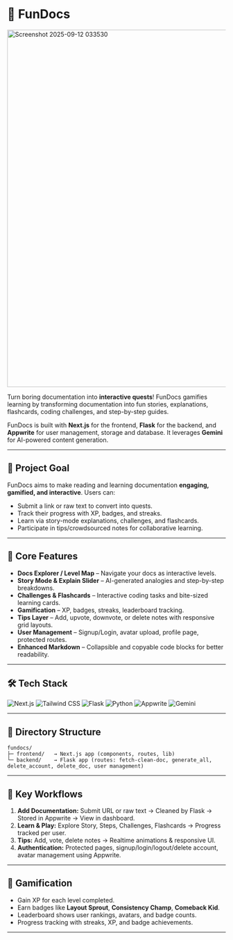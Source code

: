 # 📝 FunDocs

<img width="1919" height="823" alt="Screenshot 2025-09-12 033530" src="https://github.com/user-attachments/assets/98c0429d-edec-4562-89a9-207b5846689c" />

Turn boring documentation into **interactive quests**! FunDocs gamifies learning by transforming documentation into fun stories, explanations, flashcards, coding challenges, and step-by-step guides.

FunDocs is built with **Next.js** for the frontend, **Flask** for the backend, and **Appwrite** for user management, storage and database. It leverages **Gemini** for AI-powered content generation.

---

## 🎯 Project Goal

FunDocs aims to make reading and learning documentation **engaging, gamified, and interactive**. Users can:

* Submit a link or raw text to convert into quests.
* Track their progress with XP, badges, and streaks.
* Learn via story-mode explanations, challenges, and flashcards.
* Participate in tips/crowdsourced notes for collaborative learning.

---

## 🚀 Core Features

* **Docs Explorer / Level Map** – Navigate your docs as interactive levels.
* **Story Mode & Explain Slider** – AI-generated analogies and step-by-step breakdowns.
* **Challenges & Flashcards** – Interactive coding tasks and bite-sized learning cards.
* **Gamification** – XP, badges, streaks, leaderboard tracking.
* **Tips Layer** – Add, upvote, downvote, or delete notes with responsive grid layouts.
* **User Management** – Signup/Login, avatar upload, profile page, protected routes.
* **Enhanced Markdown** – Collapsible and copyable code blocks for better readability.

---

## 🛠 Tech Stack

![Next.js](https://img.shields.io/badge/Next.js-000000?style=for-the-badge&logo=next.js&logoColor=white)
![Tailwind CSS](https://img.shields.io/badge/TailwindCSS-38B2AC?style=for-the-badge&logo=tailwind-css&logoColor=white)
![Flask](https://img.shields.io/badge/Flask-000000?style=for-the-badge&logo=flask&logoColor=white)
![Python](https://img.shields.io/badge/Python-3776AB?style=for-the-badge&logo=python&logoColor=white)
![Appwrite](https://img.shields.io/badge/Appwrite-FF2882?style=for-the-badge&logo=appwrite&logoColor=white)
![Gemini](https://img.shields.io/badge/Gemini-ff69b4?style=for-the-badge)

---

## 📂 Directory Structure

```
fundocs/
├─ frontend/   → Next.js app (components, routes, lib)
└─ backend/    → Flask app (routes: fetch-clean-doc, generate_all, delete_account, delete_doc, user management)
```

---

## 🔄 Key Workflows

1. **Add Documentation:** Submit URL or raw text → Cleaned by Flask → Stored in Appwrite → View in dashboard.
2. **Learn & Play:** Explore Story, Steps, Challenges, Flashcards → Progress tracked per user.
3. **Tips:** Add, vote, delete notes → Realtime animations & responsive UI.
4. **Authentication:** Protected pages, signup/login/logout/delete account, avatar management using Appwrite.

---

## 🏅 Gamification

* Gain XP for each level completed.
* Earn badges like **Layout Sprout**, **Consistency Champ**, **Comeback Kid**.
* Leaderboard shows user rankings, avatars, and badge counts.
* Progress tracking with streaks, XP, and badge achievements.

---
